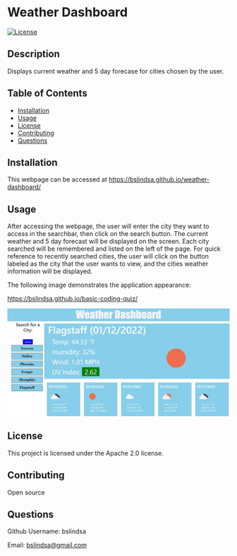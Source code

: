 # Weather Dashboard
  
[![License](https://img.shields.io/badge/License-Apache_2.0-blue.svg)](https://opensource.org/licenses/Apache-2.0)

## Description

Displays current weather and 5 day forecase for cities chosen by the user.

## Table of Contents
* [Installation](#installation)
* [Usage](#usage)
* [License](#license)
* [Contributing](#contributing)
* [Questions](#questions)
   
<a name="installation"></a>
## Installation

This webpage can be accessed at https://bslindsa.github.io/weather-dashboard/

<a name="usage"></a>
## Usage

After accessing the webpage, the user will enter the city they want to access in the searchbar, then click on the search button. The current weather and 5 day forecast will be displayed on the screen. Each city searched will be remembered and listed on the left of the page. For quick reference to recently searched cities, the user will click on the button labeled as the city that the user wants to view, and the cities weather information will be displayed.

The following image demonstrates the application appearance:

https://bslindsa.github.io/basic-coding-quiz/

![Weather dashboard showing the current weather, and 5 day forecast of Flagstaff, Arizona. A list of cities is shown to the left that can be used for quick access to recently searched cities.](./assets/images/weather-dashboard.JPG)

<a name="license"></a>
## License

This project is licensed under the Apache 2.0 license.

<a name="contributing"></a>
## Contributing

Open source

<a name="questions"></a>
## Questions

Github Username: bslindsa 

Email: bslindsa@gmail.com

